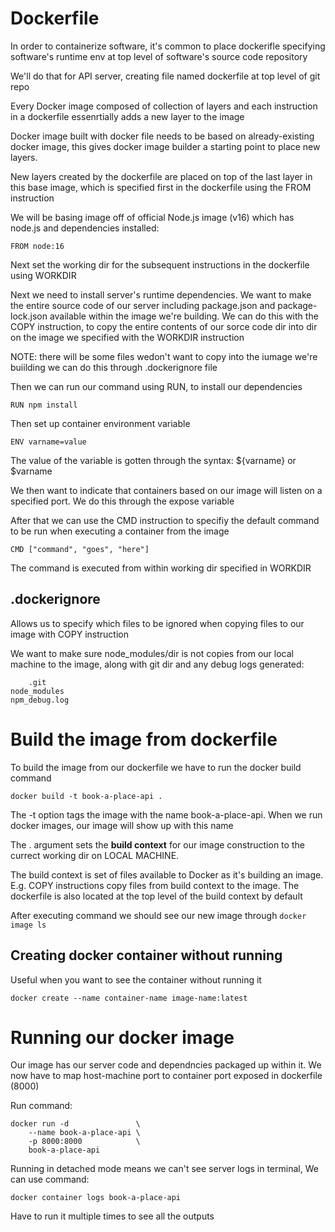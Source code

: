 # Dockerfile
In order to containerize software, it's common to place dockerifle specifying software's runtime env at top level of software's source code repository

We'll do that for API server, creating file named dockerfile at top level of git repo

Every Docker image composed of collection of layers and each instruction in a dockerfile essenrtially adds a new layer to the image

Docker image built with docker file needs to be based on already-existing docker image, this gives docker image builder a starting point to place new layers.

New layers created by the dockerfile are placed on top of the last layer in this base image, which is specified first in the dockerfile using the FROM instruction

We will be basing image off of official Node.js image (v16) which has node.js and dependencies installed:

    FROM node:16

Next set the working dir for the subsequent instructions in the dockerfile using WORKDIR


Next we need to install server's runtime dependencies. We want to make the entire source code of our server including package.json and package-lock.json available within the image we're building. We can do this with the COPY instruction, to copy the entire contents of our sorce code dir into dir on the image we specified with the WORKDIR instruction


NOTE: there will be some files wedon't want to copy into the iumage we're buiilding we can do this through .dockerignore file

Then we can run our command using RUN, to install our dependencies

    RUN npm install

Then set up container environment variable

    ENV varname=value

The value of the variable is gotten through the syntax: ${varname} or $varname

We then want to indicate that containers based on our image will listen on a specified port. We do this through the expose variable

After that we can use the CMD instruction to specifiy the default command to be run when executing a container from the image

    CMD ["command", "goes", "here"]

The command is executed from within working dir specified in WORKDIR


## .dockerignore
Allows us to specify which files to be ignored when copying files to our image with COPY instruction

We want to make sure node_modules/dir is not copies from our local machine to the image, along with git dir and any debug logs generated:

        .git
    node_modules
    npm_debug.log



# Build the image from dockerfile
To build the image from our dockerfile we have to run the docker build command

    docker build -t book-a-place-api .


The -t option tags the image with the name book-a-place-api. When we run docker images, our image will show up with this name

The . argument sets the **build context** for our image construction to the currect working dir on LOCAL MACHINE.

The build context is set of files available to Docker as it's building an image. E.g. COPY instructions copy files from build context to the image. The dockerfile is also located at the top level of the build context by default

After executing command we should see our new image through `docker image ls`


## Creating docker container without running
Useful when you want to see the container without running it

    docker create --name container-name image-name:latest



# Running our docker image
Our image has our server code and dependncies packaged up within it. We now have to map host-machine port to container port exposed in dockerfile (8000)

Run command:

    docker run -d				\
        --name book-a-place-api	\
        -p 8000:8000			\
        book-a-place-api


Running in detached mode means we can't see server logs in terminal, We can use command:

    docker container logs book-a-place-api


Have to run it multiple times to see all the outputs